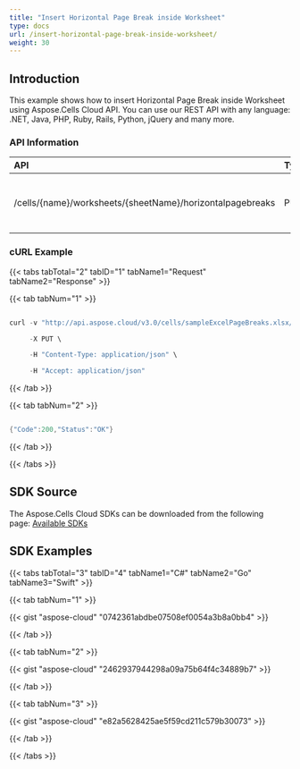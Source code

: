 ```yaml
---
title: "Insert Horizontal Page Break inside Worksheet"
type: docs
url: /insert-horizontal-page-break-inside-worksheet/
weight: 30
---
```


## **Introduction**
This example shows how to insert Horizontal Page Break inside Worksheet using Aspose.Cells Cloud API. You can use our REST API with any language: .NET, Java, PHP, Ruby, Rails, Python, jQuery and many more.
### **API Information**

|**API**|**Type**|**Description**|**Resource Link**|
| :- | :- | :- | :- |
|/cells/{name}/worksheets/{sheetName}/horizontalpagebreaks|PUT|Adds a horizontal page breaks in worksheet|[PutHorizontalPageBreak](https://apireference.aspose.cloud/cells/#/PageBreaks/PutHorizontalPageBreak)|
### **cURL Example**
{{< tabs tabTotal="2" tabID="1" tabName1="Request" tabName2="Response" >}}

{{< tab tabNum="1" >}}

```java

curl -v "http://api.aspose.cloud/v3.0/cells/sampleExcelPageBreaks.xlsx/worksheets/Sheet1/horizontalpagebreaks?row=18&appSID=xxxx&signature=xxxx" \

     -X PUT \

     -H "Content-Type: application/json" \

     -H "Accept: application/json"

```

{{< /tab >}}

{{< tab tabNum="2" >}}

```java

{"Code":200,"Status":"OK"}

```

{{< /tab >}}

{{< /tabs >}}
## **SDK Source**
The Aspose.Cells Cloud SDKs can be downloaded from the following page: [Available SDKs](/available-sdks/)
## **SDK Examples**
{{< tabs tabTotal="3" tabID="4" tabName1="C#" tabName2="Go" tabName3="Swift" >}}

{{< tab tabNum="1" >}}

{{< gist "aspose-cloud" "0742361abdbe07508ef0054a3b8a0bb4" >}}

{{< /tab >}}

{{< tab tabNum="2" >}}

{{< gist "aspose-cloud" "2462937944298a09a75b64f4c34889b7" >}}

{{< /tab >}}

{{< tab tabNum="3" >}}

{{< gist "aspose-cloud" "e82a5628425ae5f59cd211c579b30073" >}}

{{< /tab >}}

{{< /tabs >}}
